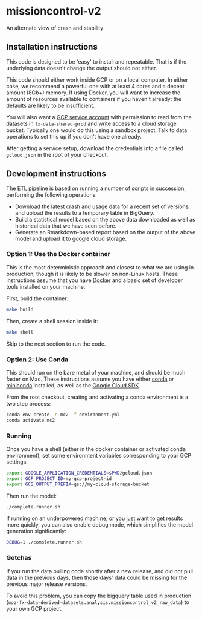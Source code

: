 # missioncontrol-v2

An alternate view of crash and stability

## Installation instructions

This code is designed to be 'easy' to install and repeatable. That is if the underlying data doesn't change the output should not either.

This code should either work inside GCP or on a local computer. In either case, we recommend
a powerful one with at least 4 cores and a decent amount (8Gb+) memory. If using Docker, you will 
want to increase the amount of resources available to containers if you haven't already: the 
defaults are likely to be insufficient.

You will also want a [GCP service account](https://docs.telemetry.mozilla.org/cookbooks/bigquery.html#gcp-bigquery-api-access) with permission to read from the datasets in
`fx-data-shared-prod` and write access to a cloud storage bucket. Typically one would
do this using a sandbox project. Talk to data operations to  set this up if you don't have 
one already.

After getting a service setup, download the credentials into a file called `gcloud.json` in
the root of your checkout.

## Development instructions

The ETL pipeline is based on running a number of scripts in succession, performing
the following operations:

* Download the latest crash and usage data for a recent set of versions, and upload
  the results to a temporary table in BigQuery.
* Build a statistical model based on the above data downloaded as well as historical
  data that we have seen before.
* Generate an Rmarkdown-based report based on the output of the above model and upload
  it to google cloud storage.

### Option 1: Use the Docker container

This is the most deterministic approach and closest to what we are using in production, 
though it is likely to be slower on non-Linux hosts. These instructions assume that you have 
[Docker](https://www.docker.com/) and a basic set of developer tools installed on your machine.

First, build the container:

```bash
make build
```

Then, create a shell session inside it:

```bash
make shell
```

Skip to the next section to run the code.

### Option 2: Use Conda

This should run on the bare metal of your machine, and should be much faster on Mac. These instructions assume you have either [conda](https://docs.conda.io/projects/conda/en/latest/) 
or [miniconda](https://docs.conda.io/en/latest/miniconda.html) installed, as well as the 
[Google Cloud SDK](https://cloud.google.com/sdk/).

From the root checkout, creating and activating a conda environment is a two step process:

```bash
conda env create -n mc2 -f environment.yml
conda activate mc2
```

### Running

Once you have a shell (either in the docker container or activated conda environment), 
set some environment variables corresponding to your GCP settings:

```bash
export GOOGLE_APPLICATION_CREDENTIALS=$PWD/gcloud.json
export GCP_PROJECT_ID=my-gcp-project-id
export GCS_OUTPUT_PREFIX=gs://my-cloud-storage-bucket
```

Then run the model:

```bash
./complete.runner.sh
```

If running on an underpowered machine, or you just want to get results more quickly, you can also 
enable debug mode, which simplifies the model generation significantly:

```bash
DEBUG=1 ./complete.runner.sh
```

### Gotchas

If you run the data pulling code shortly after a new release, and did not pull data in the
previous days, then those days' data could be missing for the previous major release versions.

To avoid this problem, you can copy the bigquery table used in production (`moz-fx-data-derived-datasets.analysis.missioncontrol_v2_raw_data`) to your own GCP project.